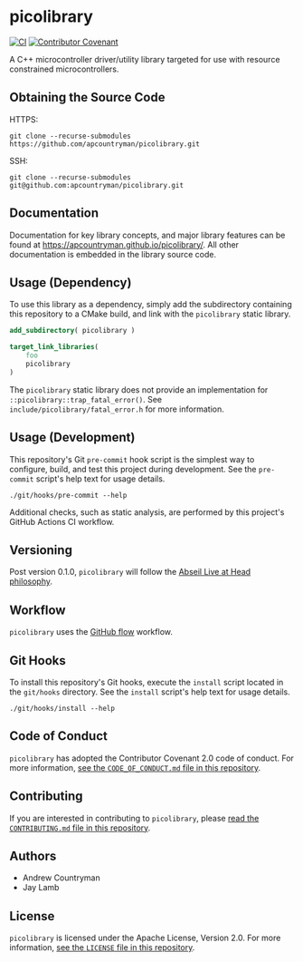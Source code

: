 # picolibrary
[![CI](https://github.com/apcountryman/picolibrary/actions/workflows/ci.yml/badge.svg)](https://github.com/apcountryman/picolibrary/actions/workflows/ci.yml)
[![Contributor Covenant](https://img.shields.io/badge/Contributor%20Covenant-2.0-4baaaa.svg)](CODE_OF_CONDUCT.md)

A C++ microcontroller driver/utility library targeted for use with resource
constrained microcontrollers.

## Obtaining the Source Code
HTTPS:
```shell
git clone --recurse-submodules https://github.com/apcountryman/picolibrary.git
```
SSH:
```shell
git clone --recurse-submodules git@github.com:apcountryman/picolibrary.git
```

## Documentation
Documentation for key library concepts, and major library features can be found at
https://apcountryman.github.io/picolibrary/.
All other documentation is embedded in the library source code.

## Usage (Dependency)
To use this library as a dependency, simply add the subdirectory containing this
repository to a CMake build, and link with the `picolibrary` static library.
```cmake
add_subdirectory( picolibrary )
```
```cmake
target_link_libraries(
    foo
    picolibrary
)
```

The `picolibrary` static library does not provide an implementation for
`::picolibrary::trap_fatal_error()`.
See `include/picolibrary/fatal_error.h` for more information.

## Usage (Development)
This repository's Git `pre-commit` hook script is the simplest way to configure, build,
and test this project during development.
See the `pre-commit` script's help text for usage details.
```shell
./git/hooks/pre-commit --help
```

Additional checks, such as static analysis, are performed by this project's GitHub Actions
CI workflow.

## Versioning
Post version 0.1.0, `picolibrary` will follow the [Abseil Live at Head
philosophy](https://abseil.io/about/philosophy).

## Workflow
`picolibrary` uses the [GitHub flow](https://guides.github.com/introduction/flow/)
workflow.

## Git Hooks
To install this repository's Git hooks, execute the `install` script located in the
`git/hooks` directory.
See the `install` script's help text for usage details.
```shell
./git/hooks/install --help
```

## Code of Conduct
`picolibrary` has adopted the Contributor Covenant 2.0 code of conduct.
For more information, [see the `CODE_OF_CONDUCT.md` file in this
repository](CODE_OF_CONDUCT.md).

## Contributing
If you are interested in contributing to `picolibrary`, please [read the `CONTRIBUTING.md`
file in this repository](CONTRIBUTING.md).

## Authors
- Andrew Countryman
- Jay Lamb

## License
`picolibrary` is licensed under the Apache License, Version 2.0.
For more information, [see the `LICENSE` file in this repository](LICENSE).

